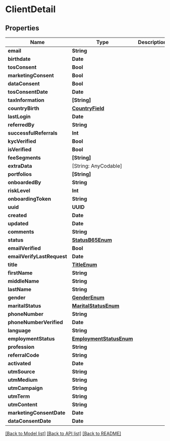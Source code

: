 # ClientDetail

## Properties
Name | Type | Description | Notes
------------ | ------------- | ------------- | -------------
**email** | **String** |  | 
**birthdate** | **Date** |  | [optional] 
**tosConsent** | **Bool** |  | 
**marketingConsent** | **Bool** |  | 
**dataConsent** | **Bool** |  | 
**tosConsentDate** | **Date** |  | 
**taxInformation** | **[String]** |  | [readonly] 
**countryBirth** | [**CountryField**](CountryField.md) |  | 
**lastLogin** | **Date** |  | [readonly] 
**referredBy** | **String** |  | 
**successfulReferrals** | **Int** |  | [readonly] 
**kycVerified** | **Bool** |  | [readonly] 
**isVerified** | **Bool** |  | [readonly] 
**feeSegments** | **[String]** |  | [readonly] 
**extraData** | [String: AnyCodable] |  | 
**portfolios** | **[String]** |  | [readonly] 
**onboardedBy** | **String** |  | [optional] 
**riskLevel** | **Int** |  | [readonly] 
**onboardingToken** | **String** |  | [readonly] 
**uuid** | **UUID** |  | [readonly] 
**created** | **Date** |  | [readonly] 
**updated** | **Date** |  | [readonly] 
**comments** | **String** |  | [optional] 
**status** | [**StatusB65Enum**](StatusB65Enum.md) |  | [readonly] 
**emailVerified** | **Bool** |  | [optional] 
**emailVerifyLastRequest** | **Date** |  | [optional] 
**title** | [**TitleEnum**](TitleEnum.md) |  | [optional] 
**firstName** | **String** |  | [optional] 
**middleName** | **String** |  | [optional] 
**lastName** | **String** |  | [optional] 
**gender** | [**GenderEnum**](GenderEnum.md) |  | [optional] 
**maritalStatus** | [**MaritalStatusEnum**](MaritalStatusEnum.md) |  | [optional] 
**phoneNumber** | **String** |  | [optional] 
**phoneNumberVerified** | **Date** |  | [optional] 
**language** | **String** |  | 
**employmentStatus** | [**EmploymentStatusEnum**](EmploymentStatusEnum.md) |  | [optional] 
**profession** | **String** |  | [optional] 
**referralCode** | **String** |  | [optional] 
**activated** | **Date** |  | [optional] 
**utmSource** | **String** |  | [optional] 
**utmMedium** | **String** |  | [optional] 
**utmCampaign** | **String** |  | [optional] 
**utmTerm** | **String** |  | [optional] 
**utmContent** | **String** |  | [optional] 
**marketingConsentDate** | **Date** |  | [readonly] 
**dataConsentDate** | **Date** |  | [readonly] 

[[Back to Model list]](../README.md#documentation-for-models) [[Back to API list]](../README.md#documentation-for-api-endpoints) [[Back to README]](../README.md)


